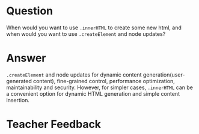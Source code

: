 # Question

When would you want to use `.innerHTML` to create some new html, and when would you want to use `.createElement` and node updates?

# Answer

`.createElement` and node updates for dynamic content generation(user-generated content), fine-grained control, performance optimization, maintainability and security. However, for simpler cases, `.innerHTML` can be a convenient option for dynamic HTML generation and simple content insertion.

# Teacher Feedback
